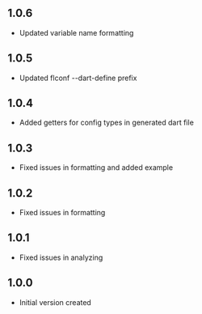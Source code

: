 ## 1.0.6

- Updated variable name formatting

## 1.0.5

- Updated flconf --dart-define prefix

## 1.0.4

- Added getters for config types in generated dart file

## 1.0.3

- Fixed issues in formatting and added example

## 1.0.2

- Fixed issues in formatting

## 1.0.1

- Fixed issues in analyzing

## 1.0.0

- Initial version created

